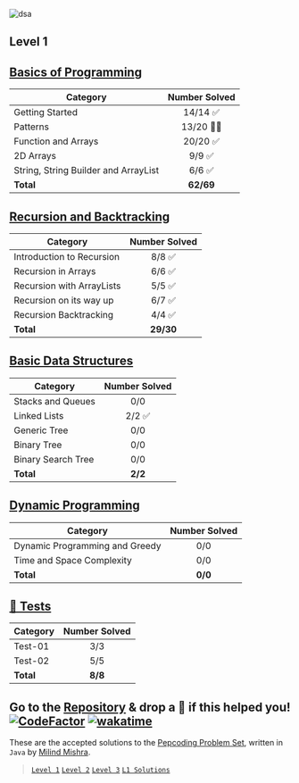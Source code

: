 ![dsa](https://socialify.git.ci/thatbeautifuldream/dsa/image?language=1&pattern=Plus&theme=Dark)

## Level 1

## [Basics of Programming](https://thatbeautifuldream.github.io/pepcoding-dsa/archive/level-1/basics-of-programming.html)

| Category                             | Number Solved |
| ------------------------------------ | :-----------: |
| Getting Started                      |   14/14 ✅    |
| Patterns                             |   13/20 🙌🏻    |
| Function and Arrays                  |   20/20 ✅    |
| 2D Arrays                            |    9/9 ✅     |
| String, String Builder and ArrayList |    6/6 ✅     |
| **Total**                            |   **62/69**   |

## [Recursion and Backtracking](https://thatbeautifuldream.github.io/pepcoding-dsa/archive/level-1/recursion-and-backtracking.html)

| Category                  | Number Solved |
| ------------------------- | :-----------: |
| Introduction to Recursion |    8/8 ✅     |
| Recursion in Arrays       |    6/6 ✅     |
| Recursion with ArrayLists |    5/5 ✅     |
| Recursion on its way up   |    6/7 ✅     |
| Recursion Backtracking    |    4/4 ✅     |
| **Total**                 |   **29/30**   |

## [Basic Data Structures](https://thatbeautifuldream.github.io/pepcoding-dsa/archive/level-1/basic-data-structures.html)

| Category           | Number Solved |
| ------------------ | :-----------: |
| Stacks and Queues  |      0/0      |
| Linked Lists       |    2/2 ✅     |
| Generic Tree       |      0/0      |
| Binary Tree        |      0/0      |
| Binary Search Tree |      0/0      |
| **Total**          |    **2/2**    |

## [Dynamic Programming](https://thatbeautifuldream.github.io/pepcoding-dsa/archive/level-1/dynamic-programming.html)

| Category                       | Number Solved |
| ------------------------------ | :-----------: |
| Dynamic Programming and Greedy |      0/0      |
| Time and Space Complexity      |      0/0      |
| **Total**                      |    **0/0**    |

## [🧪 Tests](https://thatbeautifuldream.github.io/pepcoding-dsa/archive/test-problems/)

| Category  | Number Solved |
| --------- | :-----------: |
| Test-01   |      3/3      |
| Test-02   |      5/5      |
| **Total** |    **8/8**    |

## Go to the [Repository](https://github.com/thatbeautifuldream/pepcoding-dsa) & drop a 🌟 if this helped you! [![CodeFactor](https://www.codefactor.io/repository/github/thatbeautifuldream/pepcoding-dsa/badge)](https://www.codefactor.io/repository/github/thatbeautifuldream/pepcoding-dsa) [![wakatime](https://wakatime.com/badge/user/979dc33a-18f2-43a8-9325-3620ca63855e/project/3a90f2b1-d656-4348-a821-4ec7cd27331f.svg)](https://wakatime.com/badge/user/979dc33a-18f2-43a8-9325-3620ca63855e/project/3a90f2b1-d656-4348-a821-4ec7cd27331f)

These are the accepted solutions to the [Pepcoding Problem Set](https://www.pepcoding.com/resources/online-java-foundation/), written in `Java` by [Milind Mishra](https://milind.bio.link).

> [`Level 1`](https://www.pepcoding.com/resources/online-java-foundation) [`Level 2`](https://www.pepcoding.com/resources/data-structures-and-algorithms-in-java-levelup) [`Level 3`](https://www.pepcoding.com/resources/data-structures-and-algorithms-in-java-interview-prep) [`L1 Solutions`](https://github.com/thatbeautifuldream/dsa-level1)
